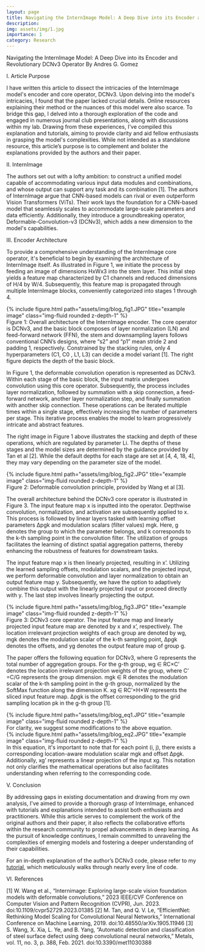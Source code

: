 ```yaml
---
layout: page
title: Navigating the InternImage Model: A Deep Dive into its Encoder and Revolutionary DCNv3 Operator By Andres G. Gomez
description: 
img: assets/img/1.jpg
importance: 1
category: Research
---
```


Navigating the InternImage Model: A Deep Dive into its Encoder and Revolutionary DCNv3 Operator
By Andres G. Gomez

I.	Article Purpose

I have written this article to dissect the intricacies of the InternImage model's encoder and core operator, DCNv3. Upon delving into the model's intricacies, I found that the paper lacked crucial details. Online resources explaining their method or the nuances of this model were also scarce. To bridge this gap, I delved into a thorough exploration of the code and engaged in numerous journal club presentations, along with discussions within my lab. Drawing from these experiences, I've compiled this explanation and tutorials, aiming to provide clarity and aid fellow enthusiasts in grasping the model's complexities. While not intended as a standalone resource, this article’s purpose is to complement and bolster the explanations provided by the authors and their paper.

II.	InternImage

The authors set out with a lofty ambition: to construct a unified model capable of accommodating various input data modules and combinations, and whose output can support any task and its combination [1]. The authors of InternImage argue that CNN-based models can rival or even outperform Vision Transformers (ViTs). Their work lays the foundation for a CNN-based model that seamlessly scales to accommodate large-scale parameters and data efficiently. Additionally, they introduce a groundbreaking operator, Deformable-Convolution-v3 (DCNv3), which adds a new dimension to the model's capabilities.

III.	Encoder Architecture

To provide a comprehensive understanding of the InternImage core operator, it's beneficial to begin by examining the architecture of InternImage itself. As illustrated in Figure 1, we initiate the process by feeding an image of dimensions HxWx3 into the stem layer. This initial step yields a feature map characterized by C1 channels and reduced dimensions of H/4 by W/4. Subsequently, this feature map is propagated through multiple InternImage blocks, conveniently categorized into stages 1 through 4. 

<div class="row">
    <div class="col-sm mt-3 mt-md-0">
        {% include figure.html path="assets/img/blog_fig1.JPG" title="example image" class="img-fluid rounded z-depth-1" %}
    </div>
</div>
<div class="caption">
    Figure 1: Overall architecture of the InternImage encoder. The core operator is DCNv3, and the basic block composes of layer normalization (LN) and feed-forward network (FFN), the stem and downsampling layers follows conventional CNN’s designs, where “s2” and “p1” mean stride 2 and padding 1, respectively. Constrained by the stacking rules, only 4 hyperparameters (C1, C0 , L1, L3) can decide a model variant [1]. The right figure depicts the depth of the basic block.
</div>

In Figure 1, the deformable convolution operation is represented as DCNv3. Within each stage of the basic block, the input matrix undergoes convolution using this core operator. Subsequently, the process includes layer normalization, followed by summation with a skip connection, a feed-forward network, another layer normalization step, and finally summation with another skip connection. These operations can be iterated multiple times within a single stage, effectively increasing the number of parameters per stage. This iterative process enables the model to learn progressively intricate and abstract features. 

The right image in Figure 1 above illustrates the stacking and depth of these operations, which are regulated by parameter Li. The depths of these stages and the model sizes are determined by the guidance provided by Tan et al [2]. While the default depths for each stage are set at [4, 4, 18, 4], they may vary depending on the parameter size of the model.

<div class="row">
    <div class="col-sm mt-3 mt-md-0">
        {% include figure.html path="assets/img/blog_fig2.JPG" title="example image" class="img-fluid rounded z-depth-1" %}
    </div>
</div>
<div class="caption">
    Figure 2: Deformable convolution principle, provided by Wang et al [3].
</div>

The overall architecture behind the DCNv3 core operator is illustrated in Figure 3. The input feature map x is inputted into the operator. Depthwise convolution, normalization, and activation are subsequently applied to x. This process is followed by linear layers tasked with learning offset parameters ∆pgk and modulation scalars (filter values) mgk. Here, g denotes the group to which the parameter belongs, and k corresponds to the k-th sampling point in the convolution filter. The utilization of groups facilitates the learning of distinct spatial aggregation patterns, thereby enhancing the robustness of features for downstream tasks.

The input feature map x is then linearly projected, resulting in x’. Utilizing the learned sampling offsets, modulation scalars, and the projected input, we perform deformable convolution and layer normalization to obtain an output feature map y. Subsequently, we have the option to adaptively combine this output with the linearly projected input or proceed directly with y. The last step involves linearly projecting the output. 

<div class="row">
    <div class="col-sm mt-3 mt-md-0">
        {% include figure.html path="assets/img/blog_fig3.JPG" title="example image" class="img-fluid rounded z-depth-1" %}
    </div>
</div>
<div class="caption">
    Figure 3: DCNv3 core operator. The input feature map and linearly projected input feature map are denoted by x and x’, respectively. The location irrelevant projection weights of each group are denoted by wg, mgk denotes the modulation scalar of the k-th sampling point, ∆pgk denotes the offsets, and yg denotes the output feature map of group g.

The paper offers the following equation for DCNv3, where G represents the total number of aggregation groups. For the g-th group, wg ∈ RC×C’ denotes the location irrelevant projection weights of the group, where C’ =C/G represents the group dimension. mgk ∈ R denotes the modulation scalar of the k-th sampling point in the g-th group, normalized by the SoftMax function along the dimension K. xg ∈ RC’×H×W represents the sliced input feature map. ∆pgk is the offset corresponding to the grid sampling location pk in the g-th group [1]. 
<div class="row">
    <div class="col-sm mt-3 mt-md-0">
        {% include figure.html path="assets/img/blog_eq1.JPG" title="example image" class="img-fluid rounded z-depth-1" %}
    </div>
</div>
For clarity, we suggest some modifications to the above equation. 
<div class="row">
    <div class="col-sm mt-3 mt-md-0">
        {% include figure.html path="assets/img/blog_eq2.JPG" title="example image" class="img-fluid rounded z-depth-1" %}
    </div>
</div>
In this equation, it's important to note that for each point (i, j), there exists a corresponding location-aware modulation scalar mgk and offset ∆pgk. Additionally, xg’ represents a linear projection of the input xg. This notation not only clarifies the mathematical operations but also facilitates understanding when referring to the corresponding code.

V.	Conclusion

By addressing gaps in existing documentation and drawing from my own analysis, I've aimed to provide a thorough grasp of InternImage, enhanced with tutorials and explanations intended to assist both enthusiasts and practitioners. While this article serves to complement the work of the original authors and their paper, it also reflects the collaborative efforts within the research community to propel advancements in deep learning. As the pursuit of knowledge continues, I remain committed to unraveling the complexities of emerging models and fostering a deeper understanding of their capabilities.

For an in-depth explanation of the author’s DCNv3 code, please refer to my <a href="https://github.com/Andres-G-Gomez/andres-g-gomez.github.io/blob/master/assets/jupyter/core_op_tutorial.ipynb">tutorial</a>, which meticulously walks through nearly every line of code.

VI.	References

[1] W. Wang et al., “Internimage: Exploring large-scale vision foundation models with deformable convolutions,” 2023 IEEE/CVF Conference on Computer Vision and Pattern Recognition (CVPR), Jun. 2023. doi:10.1109/cvpr52729.2023.01385 
[2] M. Tan, and Q. V. Le, “EfficientNet: Rethinking Model Scaling for Convolutional Neural Networks,” International Conference on Machine Learning, 2019. doi:10.48550/arXiv.1905.11946
[3] S. Wang, X. Xia, L. Ye, and B. Yang, “Automatic detection and classification of steel surface defect using deep convolutional neural networks,” Metals, vol. 11, no. 3, p. 388, Feb. 2021. doi:10.3390/met11030388


    
